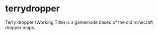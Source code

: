 # terrydropper
Terry dropper (Working Title) is a gamemode based of the old minecraft dropper maps.
